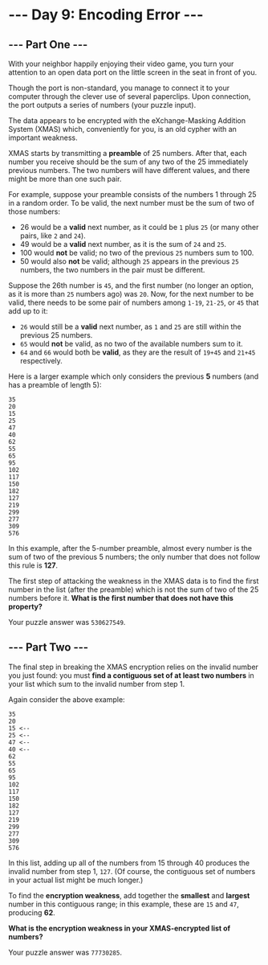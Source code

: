 # --- Day 9: Encoding Error ---

## --- Part One ---

With your neighbor happily enjoying their video game,
you turn your attention to an open data port on the
little screen in the seat in front of you.

Though the port is non-standard, you manage to connect
it to your computer through the clever use of several
paperclips. Upon connection, the port outputs a series
of numbers (your puzzle input).

The data appears to be encrypted with the
eXchange-Masking Addition System (XMAS) which,
conveniently for you, is an old cypher with an
important weakness.

XMAS starts by transmitting a **preamble** of 25 numbers.
After that, each number you receive should be the sum
of any two of the 25 immediately previous numbers. The
two numbers will have different values, and there might
be more than one such pair.

For example, suppose your preamble consists of the
numbers 1 through 25 in a random order. To be valid,
the next number must be the sum of two of those numbers:

+ 26 would be a **valid** next number, as it could be
`1` plus `25` (or many other pairs, like `2` and `24`).
+ 49 would be a **valid** next number, as it is the
sum of `24` and `25`.
+ 100 would **not** be valid; no two of the previous `25`
numbers sum to 100.
+ 50 would also **not** be valid; although `25` appears in the previous `25` numbers, the two numbers in the pair must be different.

Suppose the 26th number is `45`, and the first number (no longer an option, as it is more than `25` numbers ago) was `20`. Now, for the next number to be valid, there needs to be some pair of numbers among `1-19`, `21-25`, or `45` that add up to it:

+ `26` would still be a **valid** next number, as `1` and `25` are still
within the previous 25 numbers.
+ `65` would **not** be valid, as no two of the available
numbers sum to it.
+ `64` and `66` would both be **valid**, as they are the result
of `19+45` and `21+45` respectively.

Here is a larger example which only considers the previous
**5** numbers (and has a preamble of length 5):

```
35
20
15
25
47
40
62
55
65
95
102
117
150
182
127
219
299
277
309
576
```

In this example, after the 5-number preamble, almost every number
is the sum of two of the previous 5 numbers; the only number
that does not follow this rule is **127**.

The first step of attacking the weakness in the XMAS data
is to find the first number in the list (after the preamble)
which is not the sum of two of the 25 numbers before it.
**What is the first number that does not have this property?**

Your puzzle answer was `530627549`.

## --- Part Two ---

The final step in breaking the XMAS encryption relies on the
invalid number you just found: you must **find a contiguous set
of at least two numbers** in your list which sum to the invalid
number from step 1.

Again consider the above example:

```
35
20
15 <--
25 <--
47 <--
40 <--
62
55
65
95
102
117
150
182
127
219
299
277
309
576
```

In this list, adding up all of the numbers from 15 through 40
produces the invalid number from step 1, `127`. (Of course, the
contiguous set of numbers in your actual list might be much
longer.)

To find the **encryption weakness**, add together the **smallest**
and **largest** number in this contiguous range; in this example,
these are `15` and `47`, producing **62**.

**What is the encryption weakness in your XMAS-encrypted list of numbers?**

Your puzzle answer was `77730285`.
